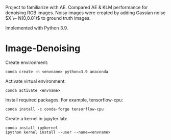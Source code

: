 Project to familiarize with AE. Compared AE & KLM performance for denoising RGB images. Noisy images were created by adding Gassian noise $X \~ N(0,0.01)$ to ground truth images.

Implemented with Python 3.9.

# Image-Denoising

Create environment:

```
conda create -n <envname> python=3.9 anaconda
```

Activate virtual environment:

```
conda activate <envname>
```

Install required packages. For example, tensorflow-cpu:

```
conda install -c conda-forge tensorflow-cpu
```

Create a kernel in jupyter lab:

```
conda install ipykernel
ipython kernel install --user --name=<envname>
```

